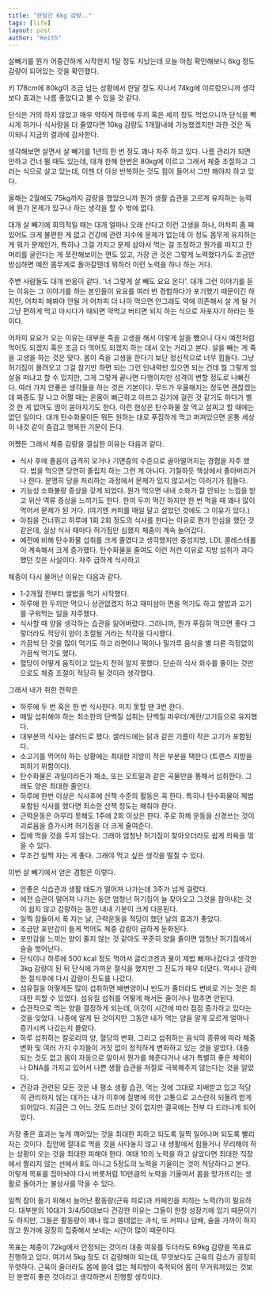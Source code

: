 ```yaml
---
title: "한달간 6kg 감량.."
tags: [life]
layout: post
author: "Keith"
---
```


살빼기를 뭔가 어중간하게 시작한지 1달 정도 지났는데 오늘 아침 확인해보니 6kg 정도 감량이 되어있는 것을 확인했다.

키 178cm에 80kg이 조금 넘는 상황에서 한달 정도 지나서 74kg에 이르렀으니까 생각보다 효과는 나름 좋았다고 볼 수 있을 것 같다. 

단식은 거의 하지 않았고 매우 약하게 하루에 두끼 혹은 세끼 정도 먹었으니까 단식을 빡시게 하거나 식사량을 더 줄였다면 10kg 감량도 1개월내에 가능했겠지만 과한 것은 독이되니 지금의 결과에 감사한다.

생각해보면 살면서 살 빼기를 1년의 한 번 정도 꽤나 자주 하고 있다. 나름 관리가 되면 안하고 건너 뛸 때도 있는데, 대개 한해 한번은 80kg에 이르고 그래서 체중 조절하고 그러는 식으로 살고 있는데, 이젠 더 이상 반복하는 것도 힘이 들어서 그만 해야지 하고 있다.

올해는 2월에도 75kg까지 감량을 했었으니까 뭔가 생활 습관을 고르게 유지하는 능력에 뭔가 문제가 있구나 하는 생각을 할 수 밖에 없다.

대개 살 빼기에 회의적일 때는 대개 얼마나 오래 산다고 이런 고생을 하나, 어차피 좀 쪄있어도 크게 불편한 게 없고 건강에 관련 지수에 문제가 없는데 이 정도 몸무게 유지하는 게 뭐가 문제인가, 특히나 그걸 가지고 문제 삼아서 먹는 걸 조정하고 뭔가를 따지고 잔머리를 굴린다는 게 쪼잔해보이는 면도 있고, 가장 큰 것은 그렇게 노력했다가도 조금만 방심하면 예전 몸무게로 돌아갈텐데 뭐하러 이런 노력을 하나 하는 거다.

주변 사람들도 대개 반응이 같다. '너 그렇게 살 빼도 요요 온다'. 대개 그런 이야기를 듣는 이유는 그 이야기를 하는 본인들이 요요를 여러 번 경험하다가 포기했기 때문이긴 하지만, 어차피 해봐야 안될 거 어차피 더 나이 먹으면 안그래도 약에 의존해서 살 게 될 거 그냥 편하게 먹고 마시다가 때되면 약먹고 버티면 되지 하는 식으로 자포자기 하라는 뜻이다.

어차피 요요가 오는 이유는 대부분 죽을 고생을 해서 이렇게 살을 뺐으니 다시 예전처럼 먹어도 되겠지 혹은 조금 더 먹어도 되겠지 하는 데서 오는 거라고 본다. 살을 빼는 게 죽을 고생을 하는 것은 맞다. 몸이 죽을 고생을 한다기 보단 정신적으로 너무 힘들다. 그냥 허기짐이 몰려오고 그걸 참기만 하면 되는 그런 인내력만 있으면 되는 건데 뭘 그렇게 엄살을 떠냐고 할 수 있지만, 그게 그렇게 끝나면 다행이지만 성격이 변할 정도로 나빠진다. 여러 가지 안좋은 생각들을 하는 것은 기본이다. 무드가 우울해지는 정도면 괜찮겠는데 짜증도 잘 나고 어쩔 때는 온몸이 뻐근하고 아프고 감기에 걸린 것 같기도 하다가 별 것 한 게 없어도 땀이 쏟아지기도 한다. 이런 현상은 탄수화물 잘 먹고 살찌고 할 때에는 없던 일이다. 대개 탄수화물이든 뭐든 원하는 대로 푸짐하게 먹고 퍼져있으면 온통 세상이 내것 같이 즐겁고 행복한 기분이 든다. 

어쨌든 그래서 체중 감량을 결심한 이유는 다음과 같다.

- 식사 후에 졸음이 급격히 오거나 기면증의 수준으로 골아떨어지는 경험을 자주 했다. 밥을 먹으면 당연히 졸립지 하는 그런 게 아니다. 기절하듯 책상에서 졸아버리거나 한다. 분명히 당을 처리하는 과정에서 문제가 있지 않고서는 이러기가 힘들다.
- 기능성 소화불량 증상을 갖게 되었다. 뭔가 먹으면 내내 소화가 잘 안되는 느낌을 받고 위산 역류 증상을 느끼기도 한다. 한끼 두끼 먹긴 하지만 한 번 먹을 때 꽤나 많이 먹어서 문제가 된 거다. (여기엔 커피를 매일 달고 살았던 것에도 그 이유가 있다.)
- 아침을 건너뛰고 하루에 1회 2회 정도의 식사를 한다는 이유로 뭔가 안심을 했던 것 같은데, 실상 식사 때마다 허기짐만 심했지 체중이 계속 늘어갔다. 
- 예전에 비해 탄수화물 섭취를 크게 줄였다고 생각했지만 중성지방, LDL 콜레스테롤이 계속해서 크게 증가했다. 탄수화물을 줄여도 이런 저런 이유로 지방 섭취가 과다했던 것은 사실이다. 자주 급하게 식사하고 

체중이 다시 물어난 이유는 다음과 같다.

- 1-2개월 전부터 쌀밥을 먹기 시작했다.
- 하루에 한 두끼만 먹으니 상관없겠지 하고 재미삼아 면을 먹기도 하고 쌀밥과 고기를 구워먹는 일을 자주했다.
- 식사할 때 양을 생각하는 습관을 잃어버렸다. 그러니까, 뭔가 푸짐히 먹으면 좋다 그렇더라도 적당히 양이 조절될 거라는 착각을 다시했다. 
- 가끔씩 단 것을 많이 먹기도 하고 라면이나 떡이나 밀가루 음식을 별 다른 걱정없이 가끔씩 먹기도 했다.
- 혈당이 어떻게 움직이고 있는지 전혀 알지 못했다. 단순히 식사 회수를 줄이는 것만으로도 체중 조절이 적당히 될 것이라 생각했다.

그래서 내가 취한 전략은

- 하루에 두 번 혹은 한 번 식사한다. 피치 못할 땐 3번 한다.
- 매일 섭취해야 하는 최소한의 단백질 섭취는 단백질 파우더/계란/고기등으로 유지했다.
- 대부분의 식사는 셀러드로 했다. 샐러드에는 닭과 같은 기름이 작은 고기가 포함된다. 
- 소고기를 먹어야 하는 상황에는 최대한 지방이 작은 부분을 택한다 (트랜스 지방을 피하기 위함이다).
- 탄수화물은 과일이라든가 채소, 또는 오트밀과 같은 곡물만을 통해서 섭취한다. 그래도 양은 최대한 줄인다. 
- 하루에 한번 이상은 식사후에 산책 수준의 활동은 꼭 한다. 특히나 탄수화물이 제법 포함된 식사를 했다면 최소한 산책 정도는 해줘야 한다.
- 근력운동은 아무리 못해도 1주에 2회 이상은 한다. 주로 하체 운동을 신경쓰는 것이 괴로움을 증가시켜 허기짐을 더 크게 줄여준다.
- 집에 먹을 것을 두지 않는다. 그래야 엄청난 허기짐이 찾아오더라도 쉽게 의욕을 꺾을 수 있다.
- 무조건 일찍 자는 게 좋다. 그래야 먹고 싶은 생각을 떨칠 수 있다.

이번 살 빼기에서 얻은 경험은 이렇다.

- 안좋은 식습관과 생활 태도가 떨어져 나가는데 3주가 넘게 걸렸다.
- 에전 습관이 떨어져 나가는 동안 엄청난 허기짐이 늘 찾아오고 그것을 참아내는 것이 쉽지 않고 감량하는 동안 내내 기분이 크게 다운된다. 
- 일찍 잠들어서 푹 자는 날, 근력운동을 적당이 했던 날의 효과가 좋았다.
- 조금만 포만감이 들게 먹어도 체중 감량이 급하게 둔화된다. 
- 포만감을 느끼는 양이 줄지 않는 것 같아도 꾸준히 양을 줄이면 엄청난 허기짐에서 슬슬 벗어난다.
- 단식이나 하루에 500 kcal 정도 먹어서 글리코겐과 물이 제법 빠져나갔다고 생각한 3kg 감량이 된 뒤 단식에 가까운 절식을 했지만 그 진도가 매우 더뎠다. 역시나 강력한 절식후에 다시 감량이 진도를 나갔다.
- 섬유질을 어떻게든 많이 섭취하면 배변양이나 빈도가 줄더라도 변비로 가는 것은 최대한 피할 수 있었다. 섬유질 섭취를 어떻게 해서든 줄이거나 멈추면 안된다.
- 습관적으로 먹는 양을 결정하게 되는데, 이것이 시간에 따라 점점 증가하고 있다는 것을 잊었다. 나중에 알게 된 것이지만 그동안 내가 먹는 양을 알게 모르게 얼마나 증가시켜 나갔는지 몰랐다.
- 하루 섭취하는 칼로리의 양, 혈당의 변화, 그리고 섭취하는 음식의 종류에 따라 체중 변화 및 여러 가지 수치들이 거짓 없이 정직하게 변화하고 있는 것을 알았다. 대충 되는 것도 없고 몸이 자동으로 알아서 뭔가를 해준다거나 내가 특별히 좋은 체력이나 DNA를 가지고 있어서 나쁜 생활 습관을 저절로 극복해주지 않는다는 것을 알았다. 
- 건강과 관련된 모든 것은 내 평소 생활 습관, 먹는 것에 그대로 지배받고 있고 적당히 관리하지 않는 대가는 내가 이후에 질병에 의한 고통으로 고스란히 되돌려 받게 되어있다. 지금은 그 어느 것도 드러난 것이 없지만 결국에는 전부 다 드러나게 되어있다. 

가장 좋은 효과는 늦게 깨어있는 것을 최대한 피하고 되도록 일찍 일어나며 되도록 빨리 자는 것이다. 집안에 절대로 먹을 것을 사다놓지 않고 내 생활에서 힘들거나 무리해야 하는 상황이 오는 것을 최대한 피해야 한다. 여태 10의 노력을 하고 살았다면 최대한 직장에서 짤리지 않는 선에서 8도 아니고 5정도의 노력을 기울이는 것이 적당하다고 본다. 이렇게 목표를 잡아놔야 다시 버릇처럼 10만큼의 노력을 기울여서 몸을 망가뜨리는 생활로 돌아가는 불상사를 막을 수 있다. 

일찍 잠이 들기 위해서 늘어난 활동량(근육 피로)과 카페인을 피하는 노력(?)이 필요하다. 대부분의 10대가 3/4/50대보다 건강한 이유는 그들이 한창 성장기에 있기 때문이기도 하지만, 그들은 활동량이 꽤나 많고 쓸데없는 과식, 또 커피나 담배, 술을 가까이 하지 않고 뭔가에 굉장히 집중해서 보내는 시간이 많이 때문이다.

목표는 체중이 72kg에서 안정되는 것이라 대충 여유를 두더라도 69kg 감량을 목표로 진행하고 있다. 여기서 5kg 정도 더 감량해야 되는데, 무엇보다도 근육의 감소가 굉장히 뚜렷하다. 근육이 줄더라도 몸에 쓸데 없는 체지방이 축적되어 몸이 무거워져있는 것보단 분명히 좋은 것이라고 생각하면서 진행할 생각이다.